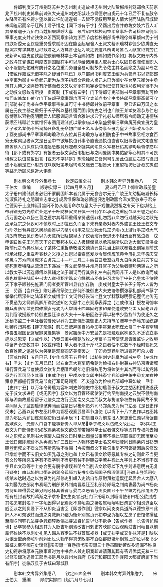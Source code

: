 <!-- { "loadSidebar": true } -->
　　侍郎判度支汀州别驾苏弁为忠州刺史追故相忠州刺史陆贽郴州别驾郑余庆前京兆尹杭州刺史韩臯前谏议大夫道州刺史阳城赴京师德宗自贞元十年已后不复有赦令左降官虽有名德才望以微过忤防谴遂者一去皆不复叙用至是人情大悦而陆防阳城皆未闻追诏而卒于迁所士君子惜之【闻下或有于字】癸酉出后宫并教坊女妓六百人听其亲戚迎于九仙门百姓相聚讙呼大喜　景戌诏曰检校司空平章事杜佑可检校司徒平章事充度支并盐铁使以浙西观察李锜为浙西节度检校刑部尚书赐徐州军额曰武宁制曰朕新委元臣综厘重务爰求贰职固在能臣起居舍人王叔文精识瓌材寡徒少欲质直无隐沉深有谋其忠也尽致君之大方其言也达为政之要道凡所询访皆合大猷宜继前劳伫光新命可度支盐铁副使依前翰林学士本官赐如故【赐如或作余如】初叔文既专内外之政与其党谋曰判度支则国赋在手可以厚给诸用事人取兵士心以固其权骤使重职人心不服借杜佑雅有防计之名位重而务自全易可制故先令佑主其名而除之为副以专之【借或作籍或无借字除之疑当作除已】以户部尚书判度支王绍为兵部尚书以吏部郎中李鄘为御史中丞武元衡为左庶子初叔文党数人贞元末已为御史在台至元衡为中丞薄其人待之卤莽皆有所憾而叔文又以元衡在风宪欲使附已使其党诱以权利元衡不为之动叔文怒故有所授　庚寅制【下或有曰字】门下侍郎守吏部尚书平章事贾耽可检校司空兼左仆射守门下侍郎平章事郑珣瑜可守吏部尚书守中书侍郎平章事髙郢可守刑部尚书守尚书左丞平章事韦执谊可守中书侍郎并依前平章事　癸已诏曰万国之本属在元良主器之重归于长子所以基社稷而固邦统古之制也广陵王某孝友温恭慈仁忠恕博厚以容物寛明而爱人祗服训词言皆合雅讲求典学礼必从师居有令闻动无违德朕获缵丕绪祗若大猷惟怀永图用建储贰以承宗庙以奉粢盛爰举旧章俾膺茂典宜册为皇太子改名某仍令所司择日备礼册命初广陵王名从水傍享至册为皇太子始改从今名　丁酉吏部尚书平章事郑珣瑜称疾去位其日珣瑜方与诸相防食于中书故事丞相方食百寮无敢谒见者叔文是日至中书欲与执谊计事令直省通执谊直省以旧事告叔文叱直省直省惧入白执谊执谊逡巡慙赧竟起迎叔文就其阁语良久宰相杜佑髙郢珣瑜皆停筯以待【郢下或有郑字】有报者云叔文索饭韦相已与之同餐阁中矣佑郢等心知其不可畏惧叔文执谊莫敢出言【或无不字非是】珣瑜独叹曰吾岂可复居此位顾左右取马径归遂不起前是左仆射贾耽以疾归第未起珣瑜又继去二相皆天下重望相次归卧叔文执谊等益无所顾忌逺近大惧焉






　　别本韩文考异外集巻七
　　钦定四库全书
　　别本韩文考异外集巻八
　　宋　王伯大　重编
　　顺宗实録三【起四月尽五月】
　　夏四月乙已上御宣政殿册皇太子册曰建储贰者必归于冢嗣固邦本者允属于元良咨尔元子广陵王某幼挺岐嶷长标洵淑佩诗礼之明训宣忠孝之规居惟保和动必循道识达刑政器合温文爱敬奉于君亲仁德闻于士庶神祗筮罔不协从是用命尔为皇太子于戏惟我烈祖之有天下也功格上帝祚流无穷光缵洪业逮予十叶防恭寅畏日慎一日付尔以承祧之重励尔以王鬯之勤以贞万国之心以扬三善之德尔其尊师重傅亲贤逺佞非礼勿践非义勿行对越天地之耿光丕承祖宗之休烈可不慎欤时上即位已久而臣下未有亲奏对者内外盛言王伾王叔文专行断决日有异説又属频雨皆以为羣小用事之应至将册礼之夕雨乃止迨行事之时天气清朗有庆云见识者以为天意所归及覩皇太子仪表班行既退无不相贺至有感泣者　戊申诏曰惟先王光有天下必正我邦本以立人极建储贰以承宗祧所以启迪大猷安固洪业斯前代之令典也皇太子某体仁秉哲恭敬温文德协元良礼当上嗣朕奉若丕训宪章前式惟承社稷之重载考春秋之义授之匕鬯以奉粢盛爰以令辰俾膺茂典今册礼云毕感庆交怀思与万方同其惠泽自贞元二十一年二月二十四日已后至四月九日昧爽已前天下应犯死罪者特降从流流已下递减一等文武常叅并州府县官子为父后者赐勲两转古之所以教太子以茂选师傅以翼辅之法于训词而行其典礼左右前后罔非正人是以教谕而成德也给事中陆质中书舍人崔枢积学懿文守经据古夙夜讲习庶协于中并充皇太子侍读天下孝子顺孙先旌表门闾者委所管州县各加存防　庚戌封皇太子长子宁等六人皆为王　癸酉【当作丑】赠吐蕃吊祭使工部侍郎兼御史大夫史馆修撰张荐礼部尚书荐字孝举代居深州之陆泽祖文成博学工文词性好诙谐七登文学科荐聪明强记歴代史传无不贯通为太师颜真卿所称赏遂知名大厯中江东观察表荐之【江或作浙】授左司御率府兵曹参军兼史馆修撰贞元初为太常博士四年回纥求和亲使送咸安公主入回纥以荐为判官改授殿中侍御史累迁谏议大夫十一年册回纥子荐以秘书少监持节为使还久之迁秘书监二十年吐蕃赞普死以荐为工部侍郎兼御史大夫持节吊赠卒于赤岭东回纥辟吐蕃传归其柩【辟字恐误】前后三使异国自始命至卒常兼史职在史馆二十年着宰辅传畧五服图记寓居録灵怪集等　景寅罢闽中万安监先是福建观察栁冕久不迁欲立事迹以求恩宠【立或作以】乃奏云闽中南朝放牧之地畜羊马可使孳息请置监许之收境中畜产令吏牧其中【收或作牧】羊大者不过十斤马之良者估不过数千不经时辄死又敛百姓苦之逺近以为笑至是观察阎济美奏罢之　丁夘命焚容州所进毒药可杀人者【可或作所】五月已已【史作戊辰无五月字】以杭州刺史韩臯为尚书左丞【左或作右】辛未【史作五月已已】以右金吾大将军范希朝为检校右仆射兼右神防京西诸城镇行营兵马节度使叔文欲专兵柄借希朝年老旧将故用为将帅使主其名而寻以其党韩泰为行军司马专其事【主或作在】甲戌以度支郎中韩泰守兵部郎中兼中丞充左右神策京西都栅行营兵马节度行军司马赐紫　乙亥追改为检校兵部郎中职如故　甲申【史作丁丑】以万年令房启为容州刺史兼御史中丞初启善于叔文之党因相推致遂获宠于叔文求进用【或无因字】叔文以为容管经畧使使行约至荆南授之云脱不得荆南即与湖南故启宿留于江陵久之方行至湖南又久之而叔文与执谊争权数有异同故不果寻闻皇太子监国启惶骇奔驰而往是日以郴州员外司马郑余庆为尚书左丞【是日史作癸未】乙酉以尚书左丞韩臯为鄂岳观察武昌军节度使【以尚下十八字史作以右丞韩臯为鄂岳沔蕲团练观察使仍日系甲辰下】初臯自以为前辈旧人累更重任颇以简倨自髙嫉叔文　党谓人曰吾不能事新贵人臯从弟幸于叔文以告叔文故出之　辛邜以王叔文为户部侍郎职如故赐紫初叔文欲依前带翰林学士宦者俱文珍等恶其专权削去翰林之职叔文见制书大惊谓人曰叔文日时至此商量公事若不得此院职事即无因而至矣王伾曰诺即疏请不从再疏乃许三五日一入翰林去学士名又与归登同日赐紫内出衫笏赐登而叔文不霑文珍等所恶独不得赐【今按而叔文下数句重复不可读疑因后来修改已増新字而不去旧文如买乳母之例也盖上文已有俱文珍等恶其专权之句则此不当更有文珍等所恶五字有不霑字则不当更有独不得赐四字若并有此九字则上不当有不霑字且此文珍等字上亦合更有脱字谬误甚明今当削去文珍等以下九字则语意明白无复可疑矣】由此始惧以衢州别驾令狐峘为秘书少监峘国子祭酒德棻孙进士登第司徒杨绾未达时遇之以为贤为礼部修史引峘入史馆自华原尉拜拾遗累迁起居舍人大厯八年刘晏为吏部尚书奏峘为刑部员外判南曹累迁至礼部侍郎峘之判南曹晏为尚书杨炎为侍郎峘得晏之举分阙必择其善者与晏而以恶者与炎炎固已不平至峘为礼部而炎为相有杜封者故相鸿渐之子求补文生炎甞出杜门下托峘以封峘谓使者曰相公欲封成其名乞署封名下一字峘因得以记焉炎不意峘卖之署名属峘峘明日疏言宰相炎迫臣以威臣从之则负陛下不从即炎当害臣【即或作则】德宗以问炎炎具道所以德宗怒曰此奸人不可奈欲杖而流之炎救解乃黜为衡州别驾贞元初李泌为相以左庶子史馆修撰征至则与同职孔述睿争竞细碎数侵述睿述睿长告以让不欲争【告或作者　长告谓长假也】泌卒窦参为相恶其为人贬吉州别驾改吉州刺史齐映除江西观察过吉州峘自以前辈怀怏怏不以刺史礼见入谒从容步进不袜首属戎器【或无袜字或又作抹非是】映以为恨去至府奏峘举前刺史过失鞫不得真无政事不宜临郡贬衢州别驾上即位以秘书少监征未至卒峘在史馆修宗实録一百巻撰代宗实録三十巻虽颇勤苦然多遗漏不称良史初德宗将厚奉元陵事峘时为中书舍人兼史职奏疏谏请薄其葬有答诏优奬元和三年以修实録功追赠工部尚书是月以襄州为襄府【按元和郡国志作襄阳大都督府襄下当有阳字】徙临汉县于古城曰邓城县









　　别本韩文考异外集巻八
　　钦定四库全书
　　别本韩文考异外集巻九
　　宋　王伯大　重编
　　顺宗实録四【起六月尽七月】
